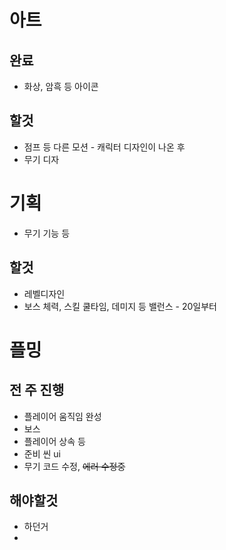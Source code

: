 # 아트
## 완료
- 화상, 암흑 등 아이콘
## 할것
- 점프 등 다른 모션 - 캐릭터 디자인이 나온 후
- 무기 디자
# 기획
- 무기 기능 등
## 할것
- 레벨디자인
- 보스 체력, 스킬 쿨타임, 데미지 등 밸런스 - 20일부터
# 플밍
## 전 주 진행
- 플레이어 움직임 완성
- 보스
- 플레이어 상속 등
- 준비 씬 ui
- 무기 코드 수정, ~~에러 수정중~~
## 해야할것
- 하던거
- 